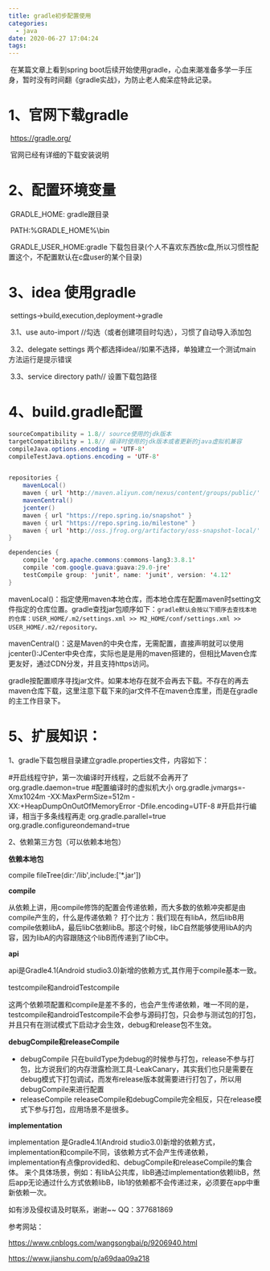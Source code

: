 ```yaml
---
title: gradle初步配置使用
categories:
  - java
date: 2020-06-27 17:04:24
tags:
---
```


​	在某篇文章上看到spring boot后续开始使用gradle，心血来潮准备多学一手压身，暂时没有时间翻《gradle实战》，为防止老人痴呆症特此记录。

# 1、官网下载gradle

​	https://gradle.org/

​	官网已经有详细的下载安装说明

# 2、配置环境变量

​	GRADLE_HOME: gradle跟目录

​	PATH:%GRADLE_HOME%\bin

​	GRADLE_USER_HOME:gradle 下载包目录(个人不喜欢东西放c盘,所以习惯性配置这个，不配置默认在c盘user的某个目录)

# 3、idea 使用gradle

​	settings->build,execution,deployment->gradle

​	3.1、use auto-import //勾选（或者创建项目时勾选），习惯了自动导入添加包

​	3.2、delegate settings 两个都选择idea//如果不选择，单独建立一个测试main方法运行是提示错误

​	3.3、service directory path// 设置下载包路径

# 4、build.gradle配置

```java
sourceCompatibility = 1.8// source使用的jdk版本
targetCompatibility = 1.8// 编译时使用的jdk版本或者更新的java虚拟机兼容
compileJava.options.encoding = 'UTF-8'
compileTestJava.options.encoding = 'UTF-8'


repositories {
    mavenLocal()
    maven { url 'http://maven.aliyun.com/nexus/content/groups/public/' }
    mavenCentral()
    jcenter()
    maven { url "https://repo.spring.io/snapshot" }
    maven { url "https://repo.spring.io/milestone" }
    maven { url 'http://oss.jfrog.org/artifactory/oss-snapshot-local/' }  //转换pdf使用
}

dependencies {
    compile 'org.apache.commons:commons-lang3:3.8.1'
    compile 'com.google.guava:guava:29.0-jre'
    testCompile group: 'junit', name: 'junit', version: '4.12'
}
```

​	mavenLocal()：指定使用maven本地仓库，而本地仓库在配置maven时setting文件指定的仓库位置。gradle查找jar包顺序如下：`gradle默认会按以下顺序去查找本地的仓库：USER_HOME/.m2/settings.xml >> M2_HOME/conf/settings.xml >> USER_HOME/.m2/repository。` 

mavenCentral()：这是Maven的中央仓库，无需配置，直接声明就可以使用 
jcenter():JCenter中央仓库，实际也是是用的maven搭建的，但相比Maven仓库更友好，通过CDN分发，并且支持https访问。 

gradle按配置顺序寻找jar文件。如果本地存在就不会再去下载。不存在的再去maven仓库下载，这里注意下载下来的jar文件不在maven仓库里，而是在gradle的主工作目录下。

# 5、扩展知识：

1、gradle下载包根目录建立gradle.properties文件，内容如下：

#开启线程守护，第一次编译时开线程，之后就不会再开了
org.gradle.daemon=true
#配置编译时的虚拟机大小
org.gradle.jvmargs=-Xmx1024m -XX:MaxPermSize=512m -XX:+HeapDumpOnOutOfMemoryError -Dfile.encoding=UTF-8
#开启并行编译，相当于多条线程再走
org.gradle.parallel=true
org.gradle.configureondemand=true

2、依赖第三方包（可以依赖本地包）

**依赖本地包**

compile fileTree(dir:'/lib',include:['*.jar'])

**compile**

从依赖上讲，用compile修饰的配置会传递依赖，而大多数的依赖冲突都是由compile产生的，什么是传递依赖？
 打个比方：我们现在有libA，然后libB用compile依赖libA，最后libC依赖libB。那这个时候，libC自然能够使用libA的内容，因为libA的内容跟随这个libB而传递到了libC中。

**api**

api是Gradle4.1(Android studio3.0)新增的依赖方式,其作用于compile基本一致。

testcompile和androidTestcompile

这两个依赖项配置和compile是差不多的，也会产生传递依赖，唯一不同的是，testcompile和androidTestcompile不会参与源码打包，只会参与测试包的打包，并且只有在测试模式下启动才会生效，debug和release包不生效。

**debugCompile和releaseCompile**

- debugCompile
   只在buildType为debug的时候参与打包，release不参与打包，比方说我们的内存泄露检测工具-LeakCanary，其实我们也只是需要在debug模式下打包调试，而发布release版本就需要进行打包了，所以用debugCompile来进行配置
- releaseCompile
   releaseCompile和debugCompile完全相反，只在release模式下参与打包，应用场景不是很多。

**implementation**

implementation 是Gradle4.1(Android studio3.0)新增的依赖方式，implementation和compile不同，该依赖方式不会产生传递依赖，implementation有点像provided和、debugCompile和releaseCompile的集合体。
 来个具体场景，例如：有libA公共库，libB通过implementation依赖libB，然后app无论通过什么方式依赖libB，lib1的依赖都不会传递过来，必须要在app中重新依赖一次。



如有涉及侵权请及时联系，谢谢~~ QQ：377681869 

参考网站：

https://www.cnblogs.com/wangsongbai/p/9206940.html

https://www.jianshu.com/p/a69daa09a218